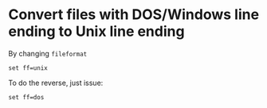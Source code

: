 # Convert files with DOS/Windows line ending to Unix line ending

By changing `fileformat`

```
set ff=unix
```

To do the reverse, just issue:

```
set ff=dos
```
